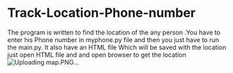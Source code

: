 # Track-Location-Phone-number
The program is written to find the location of the any person .You have to enter his Phone number in myphone.py file and then you just have to run the main.py. It also have an HTML file Which will be saved with the location just open HTML file and and open browser to get the location
![Uploading map.PNG…]()

